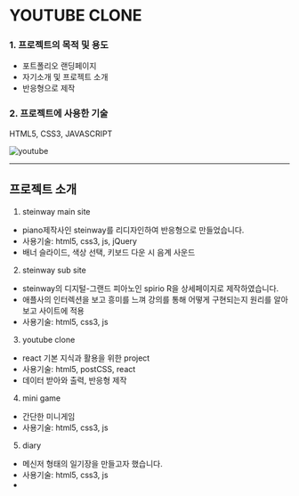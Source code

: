# YOUTUBE CLONE


### 1. 프로젝트의 목적 및 용도

- 포트폴리오 랜딩페이지
- 자기소개 및 프로젝트 소개
- 반응형으로 제작



### 2. 프로젝트에 사용한 기술

HTML5, CSS3, JAVASCRIPT



![youtube](https://user-images.githubusercontent.com/84313420/124901559-153e2600-e01d-11eb-8f18-f83dca716627.png)


---


## 프로젝트 소개

1. steinway main site 
-  piano제작사인 steinway를 리디자인하여 반응형으로 만들었습니다.
-  사용기술: html5, css3, js, jQuery
-  배너 슬라이드, 색상 선택, 키보드 다운 시 음계 사운드

2. steinway sub site
- steinway의 디지털-그랜드 피아노인 spirio R을 상세페이지로 제작하였습니다.
- 애플사의 인터렉션을 보고 흥미를 느껴 강의를 통해 어떻게 구현되는지 원리를 알아보고 사이트에 적용
- 사용기술: html5, css3, js

3. youtube clone
- react 기본 지식과 활용을 위한 project
- 사용기술: html5, postCSS, react
- 데이터 받아와 출력, 반응형 제작

4. mini game
- 간단한 미니게임
- 사용기술: html5, css3, js

5. diary
- 메신저 형태의 일기장을 만들고자 했습니다.
- 사용기술: html5, css3, js
- 



